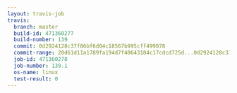 ```yaml
---
layout: travis-job
travis:
  branch: master
  build-id: 471360277
  build-number: 139
  commit: 0d2924128c37f86bf6d04c18567b995cff499078
  commit-range: 20d61d11a1789fa194d7f40643184c17cdcd725d...0d2924128c37f86bf6d04c18567b995cff499078
  job-id: 471360278
  job-number: 139.1
  os-name: linux
  test-result: 0
---
```

